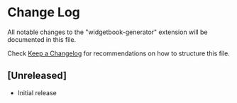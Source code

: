 # Change Log

All notable changes to the "widgetbook-generator" extension will be documented in this file.

Check [Keep a Changelog](http://keepachangelog.com/) for recommendations on how to structure this file.

## [Unreleased]

- Initial release